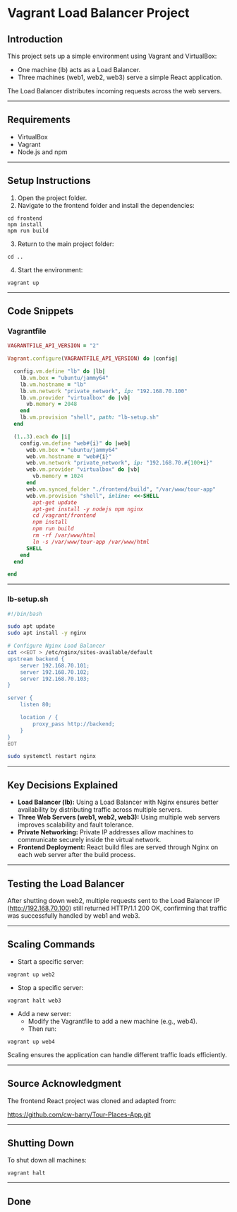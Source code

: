 # Vagrant Load Balancer Project

## Introduction

This project sets up a simple environment using Vagrant and VirtualBox:
- One machine (lb) acts as a Load Balancer.
- Three machines (web1, web2, web3) serve a simple React application.

The Load Balancer distributes incoming requests across the web servers.

---

## Requirements

- VirtualBox
- Vagrant
- Node.js and npm

---

## Setup Instructions

1. Open the project folder.
2. Navigate to the frontend folder and install the dependencies:

```
cd frontend
npm install
npm run build
```

3. Return to the main project folder:

```
cd ..
```

4. Start the environment:

```
vagrant up
```

---

## Code Snippets

### Vagrantfile

```ruby
VAGRANTFILE_API_VERSION = "2"

Vagrant.configure(VAGRANTFILE_API_VERSION) do |config|

  config.vm.define "lb" do |lb|
    lb.vm.box = "ubuntu/jammy64"
    lb.vm.hostname = "lb"
    lb.vm.network "private_network", ip: "192.168.70.100"
    lb.vm.provider "virtualbox" do |vb|
      vb.memory = 2048
    end
    lb.vm.provision "shell", path: "lb-setup.sh"
  end

  (1..3).each do |i|
    config.vm.define "web#{i}" do |web|
      web.vm.box = "ubuntu/jammy64"
      web.vm.hostname = "web#{i}"
      web.vm.network "private_network", ip: "192.168.70.#{100+i}"
      web.vm.provider "virtualbox" do |vb|
        vb.memory = 1024
      end
      web.vm.synced_folder "./frontend/build", "/var/www/tour-app"
      web.vm.provision "shell", inline: <<-SHELL
        apt-get update
        apt-get install -y nodejs npm nginx
        cd /vagrant/frontend
        npm install
        npm run build
        rm -rf /var/www/html
        ln -s /var/www/tour-app /var/www/html
      SHELL
    end
  end

end
```

---

### lb-setup.sh

```bash
#!/bin/bash

sudo apt update
sudo apt install -y nginx

# Configure Nginx Load Balancer
cat <<EOT > /etc/nginx/sites-available/default
upstream backend {
    server 192.168.70.101;
    server 192.168.70.102;
    server 192.168.70.103;
}

server {
    listen 80;

    location / {
        proxy_pass http://backend;
    }
}
EOT

sudo systemctl restart nginx
```

---

## Key Decisions Explained

- **Load Balancer (lb):** Using a Load Balancer with Nginx ensures better availability by distributing traffic across multiple servers.
- **Three Web Servers (web1, web2, web3):** Using multiple web servers improves scalability and fault tolerance.
- **Private Networking:** Private IP addresses allow machines to communicate securely inside the virtual network.
- **Frontend Deployment:** React build files are served through Nginx on each web server after the build process.

---

## Testing the Load Balancer

After shutting down web2, multiple requests sent to the Load Balancer IP (http://192.168.70.100) still returned HTTP/1.1 200 OK, confirming that traffic was successfully handled by web1 and web3.

---

## Scaling Commands

- Start a specific server:

```
vagrant up web2
```

- Stop a specific server:

```
vagrant halt web3
```

- Add a new server:
  - Modify the Vagrantfile to add a new machine (e.g., web4).
  - Then run:

```
vagrant up web4
```

Scaling ensures the application can handle different traffic loads efficiently.

---

## Source Acknowledgment

The frontend React project was cloned and adapted from:

https://github.com/cw-barry/Tour-Places-App.git

---

## Shutting Down

To shut down all machines:

```
vagrant halt
```

---

## Done




